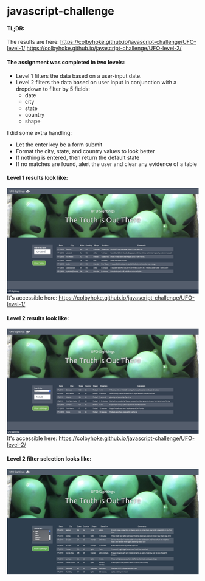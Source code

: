 # javascript-challenge

#### TL;DR:
The results are here:
https://colbyhoke.github.io/javascript-challenge/UFO-level-1/
https://colbyhoke.github.io/javascript-challenge/UFO-level-2/

#### The assignment was completed in two levels:
* Level 1 filters the data based on a user-input date.
* Level 2 filters the data based on user input in conjunction with a dropdown to filter by 5 fields:
    * date
    * city
    * state
    * country
    * shape

I did some extra handling:
* Let the enter key be a form submit
* Format the city, state, and country values to look better
* If nothing is entered, then return the default state
* If no matches are found, alert the user and clear any evidence of a table


#### Level 1 results look like:
![level 1 screenshot](screenshots/ufo_finder_l1.jpg)
It's accessible here: https://colbyhoke.github.io/javascript-challenge/UFO-level-1/

#### Level 2 results look like:
![level 2 screenshot](screenshots/ufo_finder_l2.jpg)
It's accessible here: https://colbyhoke.github.io/javascript-challenge/UFO-level-2/

#### Level 2 filter selection looks like:
![level 2 filter screenshot](screenshots/ufo_finder_l2_filter.jpg)